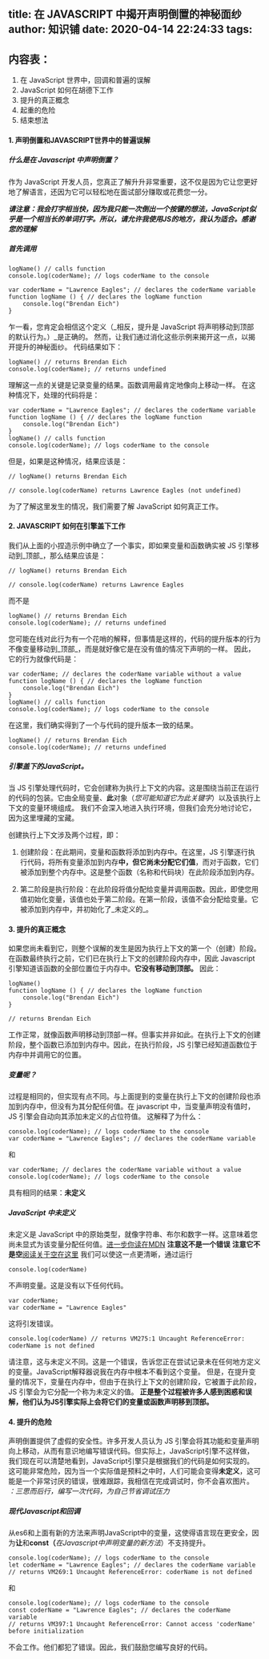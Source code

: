 title: 在 JAVASCRIPT 中揭开声明倒置的神秘面纱
author: 知识铺
date: 2020-04-14 22:24:33
tags:
---
## 内容表：

1.  在 JavaScript 世界中，回调和普遍的误解
2.  JavaScript 如何在胡德下工作
3.  提升的真正概念
4.  起重的危险
5.  结束想法

####  1\. 声明倒置和JAVASCRIPT世界中的普遍误解

##### 什么是在 Javascript 中声明倒置？

作为 JavaScript 开发人员，您真正了解升升非常重要，这不仅是因为它让您更好地了解语言，还因为它可以轻松地在面试部分赚取或花费您一分。

**_请注意：我会打字相当快，因为我只能一次倒出一个按键的想法，JavaScript似乎是一个相当长的单词打字。所以，请允许我使用JS的地方，我认为适合。感谢您的理解_**

##### 首先调用

```
logName() // calls function
console.log(coderName); // logs coderName to the console

var coderName = "Lawrence Eagles"; // declares the coderName variable
function logName () { // declares the logName function
    console.log("Brendan Eich")
}

```

乍一看，您肯定会相信这个定义（_相反，提升是 JavaScript 将声明移动到顶部的默认行为。）_是正确的。
然而，让我们通过消化这些示例来揭开这一点，以揭开提升的神秘面纱。
代码结果如下：

```
logName() // returns Brendan Eich 
console.log(coderName); // returns undefined
```

理解这一点的关键是记录变量的结果。函数调用最肯定地像向上移动一样。
在这种情况下，处理的代码将是：

```
var coderName = "Lawrence Eagles"; // declares the coderName variable
function logName () { // declares the logName function
    console.log("Brendan Eich")
}
logName() // calls function
console.log(coderName); // logs coderName to the console
```

但是，如果是这种情况，结果应该是：

```
// logName() returns Brendan Eich
 ```

```
// console.log(coderName) returns Lawrence Eagles (not undefined)
 ```

为了了解这里发生的情况，我们需要了解 JavaScript 如何真正工作。

#### 2\. JAVASCRIPT 如何在引擎盖下工作

我们从上面的小捏造示例中确立了一个事实，即如果变量和函数确实被 JS 引擎移动到_顶部_，那么结果应该是：

```
// logName() returns Brendan Eich
 ```

```
// console.log(coderName) returns Lawrence Eagles
 ```

而不是

```
logName() // returns Brendan Eich
console.log(coderName); // returns undefined
```

您可能在线对此行为有一个花哨的解释，但事情是这样的，代码的提升版本的行为不像变量移动到_顶部_，而是就好像它是在没有值的情况下声明的一样。
因此，它的行为就像代码是：

```
var coderName; // declares the coderName variable without a value
function logName () { // declares the logName function
    console.log("Brendan Eich")
}
logName() // calls function
console.log(coderName); // logs coderName to the console
```

在这里，我们确实得到了一个与代码的提升版本一致的结果。

```
logName() // returns Brendan Eich
console.log(coderName); // returns undefined
```

#####  引擎盖下的JavaScript。

当 JS 引擎处理代码时，它会创建称为执行上下文的内容。这是围绕当前正在运行的代码的包装。它由全局变量、**此**对象（_您可能知道它为此关键字_）以及该执行上下文的变量环境组成。
我们不会深入地进入执行环境，但我们会充分地讨论它，因为这里埋藏的宝藏。

创建执行上下文涉及两个过程，即：

1.  创建阶段：在此期间，变量和函数将添加到内存中。在这里，JS 引擎逐行执行代码，将所有变量添加到内存**中，但它尚未分配它们值**，而对于函数，它们被添加到整个内存中。这是整个函数（名称和代码块）在此阶段添加到内存。

2.  第二阶段是执行阶段：在此阶段将值分配给变量并调用函数。因此，即使您用值初始化变量，该值也处于第二阶段。在第一阶段，该值不会分配给变量。它被添加到内存中，并初始化了_未定义的_。

#### 3\. 提升的真正概念

如果您尚未看到它，则整个误解的发生是因为执行上下文的第一个（创建）阶段。在函数最终执行之前，它们已在执行上下文的创建阶段内存中，因此 Javascript 引擎知道该函数的全部位置位于内存中。**它没有移动到顶部。**
因此：

```
logName()
function logName () { // declares the logName function
    console.log("Brendan Eich")
}
```

```
// returns Brendan Eich
 ```

工作正常，就像函数声明移动到顶部一样。但事实并非如此。在执行上下文的创建阶段，整个函数已添加到内存中。因此，在执行阶段，JS 引擎已经知道函数位于内存中并调用它的位置。

##### 变量呢？

过程是相同的，但实现有点不同。与上面提到的变量在执行上下文的创建阶段也添加到内存中，但没有为其分配任何值。在 javascript 中，当变量声明没有值时，JS 引擎会自动向其添加未定义的占位符值。
这解释了为什么：

```
console.log(coderName); // logs coderName to the console
var coderName = "Lawrence Eagles"; // declares the coderName variable
```

和

```
var coderName; // declares the coderName variable without a value
console.log(coderName); // logs coderName to the console
```

具有相同的结果：**未定义**

##### JavaScript 中未定义

未定义是 JavaScript 中的原始类型，就像字符串、布尔和数字一样。这意味着您尚未显式为该变量分配任何值。[进一步你读在MDN](https://zshipu.com/t?url=https://developer.mozilla.org/en-US/docs/Web/JavaScript/Reference/Global_Objects/undefined)
**注意这不是一个错误**
**注意它不是空**[阅读关于空在这里](https://zshipu.com/t?url=https://developer.mozilla.org/en-US/docs/Web/JavaScript/Reference/Global_Objects/null)
我们可以使这一点更清晰，通过运行

```
console.log(coderName)
 ```

不声明变量。这是没有以下任何代码。

```
var coderName;
var coderName = "Lawrence Eagles"
```

这将引发错误。

```
console.log(coderName) // returns VM275:1 Uncaught ReferenceError: coderName is not defined
 ```

请注意，这与未定义不同。这是一个错误，告诉您正在尝试记录未在任何地方定义的变量。JavaScript解释器说我在内存中根本不看到这个变量。
但是，在提升变量的情况下，变量在内存中，但由于在执行上下文的创建阶段，它被置于此阶段，JS 引擎会为它分配一个称为未定义的值。
**正是整个过程被许多人感到困惑和误解，他们认为JS引擎实际上会将它们的变量或函数声明移到顶部。**

#### 4\. 提升的危险

声明倒置提供了虚假的安全性。许多开发人员认为 JS 引擎会将其功能和变量声明向上移动，从而有意识地编写错误代码。但实际上，JavaScript引擎不这样做，我们现在可以清楚地看到，JavaScript引擎只是根据我们的代码是如何实现的。这可能非常危险，因为当一个实际值是预料之中时，人们可能会变得**未定义**，这可能是一个非常讨厌的错误，很难跟踪，我相信在完成调试时，你不会喜欢图片。
_：三思而后行，编写一次代码，为自己节省调试压力_

##### 现代Javascript和回调

从es6和上面有新的方法来声明JavaScript中的变量，这使得语言现在更安全，因为**让**和**const（**_在Javascript中声明变量的新方法_）不支持提升。

```
console.log(coderName); // logs coderName to the console
let coderName = "Lawrence Eagles"; // declares the coderName variable
// returns VM269:1 Uncaught ReferenceError: coderName is not defined
```

和

```
console.log(coderName); // logs coderName to the console
const coderName = "Lawrence Eagles"; // declares the coderName variable
// returns VM397:1 Uncaught ReferenceError: Cannot access 'coderName' before initialization
```

不会工作。他们都犯了错误。因此，我们鼓励您编写良好的代码。
